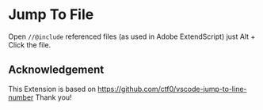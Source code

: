 # Jump To File

Open `//@include` referenced files (as used in Adobe ExtendScript) just Alt + Click the file. 

## Acknowledgement
This Extension is based on  https://github.com/ctf0/vscode-jump-to-line-number Thank you!